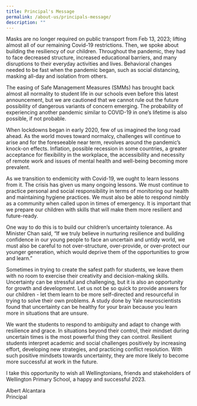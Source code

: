 ```yaml
---
title: Principal's Message
permalink: /about-us/principals-message/
description: ""
---
```

Masks are no longer required on public transport from Feb 13, 2023; lifting almost all of our remaining Covid-19 restrictions. Then, we spoke about building the resiliency of our children. Throughout the pandemic, they had to face decreased structure, increased educational barriers, and many disruptions to their everyday activities and lives. Behavioral changes needed to be fast when the pandemic began, such as social distancing, masking all-day and isolation from others.

The easing of Safe Management Measures (SMMs) has brought back almost all normality to student life in our schools even before this latest announcement, but we are cautioned that we cannot rule out the future possibility of dangerous variants of concern emerging. The probability of experiencing another pandemic similar to COVID-19 in one’s lifetime is also possible, if not probable.

When lockdowns began in early 2020, few of us imagined the long road ahead. As the world moves toward normalcy, challenges will continue to arise and for the foreseeable near term, revolves around the pandemic’s knock-on effects. Inflation, possible recession in some countries, a greater acceptance for flexibility in the workplace, the accessibility and necessity of remote work and issues of mental health and well-being becoming more prevalent.

As we transition to endemicity with Covid-19, we ought to learn lessons from it. The crisis has given us many ongoing lessons. We must continue to practice personal and social responsibility in terms of monitoring our health and maintaining hygiene practices. We must also be able to respond nimbly as a community when called upon in times of emergency. It is important that we prepare our children with skills that will make them more resilient and future-ready.

One way to do this is to build our children’s uncertainty tolerance. As Minister Chan said, “If we truly believe in nurturing resilience and building confidence in our young people to face an uncertain and untidy world, we must also be careful to not over-structure, over-provide, or over-protect our younger generation, which would deprive them of the opportunities to grow and learn.”

Sometimes in trying to create the safest path for students, we leave them with no room to exercise their creativity and decision-making skills. Uncertainty can be stressful and challenging, but it is also an opportunity for growth and development. Let us not be so quick to provide answers for our children - let them learn to be more self-directed and resourceful in trying to solve their own problems. A study done by Yale neuroscientists found that uncertainty can be healthy for your brain because you learn more in situations that are unsure.  

We want the students to respond to ambiguity and adapt to change with resilience and grace. In situations beyond their control, their mindset during uncertain times is the most powerful thing they can control. Resilient students interpret academic and social challenges positively by increasing effort, developing new strategies, and practicing conflict resolution. With such positive mindsets towards uncertainty, they are more likely to become more successful at work in the future.

I take this opportunity to wish all Wellingtonians, friends and stakeholders of Wellington Primary School, a happy and successful 2023.


Albert Alcantara <br>
Principal
